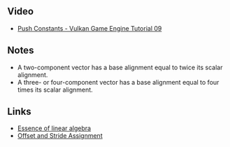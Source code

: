 ## Video
* [Push Constants - Vulkan Game Engine Tutorial 09](https://www.youtube.com/watch?v=wlLGLWI9Fdc)

## Notes
* A two-component vector has a base alignment equal to twice its scalar alignment.
* A three- or four-component vector has a base alignment equal to four times its scalar alignment.

## Links
* [Essence of linear algebra](https://www.youtube.com/playlist?list=PLZHQObOWTQDPD3MizzM2xVFitgF8hE_ab)
* [Offset and Stride Assignment](https://www.khronos.org/registry/vulkan/specs/1.2/html/chap15.html#interfaces-resources-layout)
